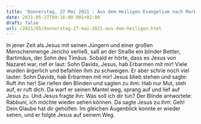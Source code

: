 ```yaml
---
title: 'Donnerstag, 27 Mai 2021 : Aus dem Heiligen Evangelium nach Markus - Mk 10,46-52.'
date: 2021-05-27T09:16:00.001+02:00
draft: false
url: /2021/05/donnerstag-27-mai-2021-aus-dem-heiligen.html
---
```


In jener Zeit als Jesus mit seinen Jüngern und einer großen Menschenmenge Jericho verließ, saß an der Straße ein blinder Bettler, Bartimäus, der Sohn des Timäus. Sobald er hörte, dass es Jesus von Nazaret war, rief er laut: Sohn Davids, Jesus, hab Erbarmen mit mir! Viele wurden ärgerlich und befahlen ihm zu schweigen. Er aber schrie noch viel lauter: Sohn Davids, hab Erbarmen mit mir! Jesus blieb stehen und sagte: Ruft ihn her! Sie riefen den Blinden und sagten zu ihm: Hab nur Mut, steh auf, er ruft dich. Da warf er seinen Mantel weg, sprang auf und lief auf Jesus zu. Und Jesus fragte ihn: Was soll ich dir tun? Der Blinde antwortete: Rabbuni, ich möchte wieder sehen können. Da sagte Jesus zu ihm: Geh! Dein Glaube hat dir geholfen. Im gleichen Augenblick konnte er wieder sehen, und er folgte Jesus auf seinem Weg.